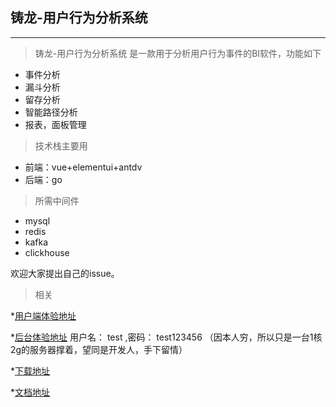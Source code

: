   
 ## 铸龙-用户行为分析系统
-----------
> 铸龙-用户行为分析系统 是一款用于分析用户行为事件的BI软件，功能如下
 * 事件分析
 * 漏斗分析
 * 留存分析
 * 智能路径分析
 * 报表，面板管理

> 技术栈主要用
 * 前端：vue+elementui+antdv
 * 后端：go
 
> 所需中间件
 * mysql
 * redis
 * kafka
 * clickhouse

欢迎大家提出自己的issue。

> 相关

 *[用户端体验地址]( http://www.ycvod.net ) 
 
 *[后台体验地址]( http://110.42.167.155:8090/#/dashboard ) 用户名： test ,密码： test123456 （因本人穷，所以只是一台1核2g的服务器撑着，望同是开发人，手下留情）

 
 *[下载地址]( https://gitee.com/cynthia520/xwl_bi/releases/v1.0.0 ) 
 
 *[文档地址]( https://www.yuque.com/jianghurenchenggolang/oehqme/hen7qy ) 
